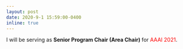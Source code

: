 ```yaml
---
layout: post
date: 2020-9-1 15:59:00-0400
inline: true
---
```


 I will be serving as **Senior Program Chair (Area Chair)** for <font color=red>AAAI 2021</font>.